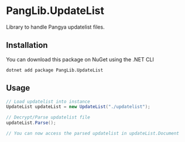 # PangLib.UpdateList

Library to handle Pangya updatelist files.

## Installation

You can download this package on NuGet using the .NET CLI

```
dotnet add package PangLib.UpdateList
```

## Usage

```cs
// Load updatelist into instance
UpdateList updateList = new UpdateList("./updatelist");

// Decrypt/Parse updatelist file
updateList.Parse();

// You can now access the parsed updatelist in updateList.Document
```
